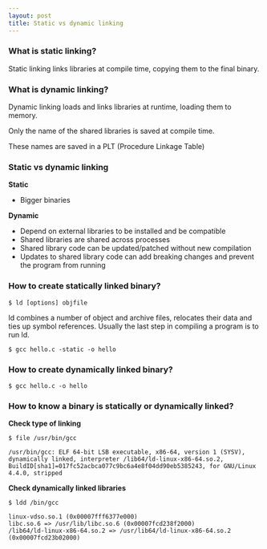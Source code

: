 ```yaml
---
layout: post
title: Static vs dynamic linking
---
```

### What is static linking?

Static linking links libraries at compile time, copying them to the final binary.

### What is dynamic linking?

Dynamic linking loads and links libraries at runtime, loading them to memory.

Only the name of the shared libraries is saved at compile time.

These names are saved in a PLT (Procedure Linkage Table)

### Static vs dynamic linking

**Static**

- Bigger binaries

**Dynamic**

- Depend on external libraries to be installed and be compatible
- Shared libraries are shared across processes
- Shared library code can be updated/patched without new compilation
- Updates to shared library code can add breaking changes and prevent the program from running

### How to create statically linked binary?

```
$ ld [options] objfile
```

ld combines a number of object and archive files, relocates their data and ties up symbol references. Usually the last step in compiling a program is to run ld.

```
$ gcc hello.c -static -o hello
```

### How to create dynamically linked binary?

```
$ gcc hello.c -o hello
```

### How to know a binary is statically or dynamically linked?

**Check type of linking**

```
$ file /usr/bin/gcc

/usr/bin/gcc: ELF 64-bit LSB executable, x86-64, version 1 (SYSV), dynamically linked, interpreter /lib64/ld-linux-x86-64.so.2, BuildID[sha1]=017fc52acbca077c9bc6a4e8f04dd90eb5385243, for GNU/Linux 4.4.0, stripped
```

**Check dynamically linked libraries**

```
$ ldd /bin/gcc

linux-vdso.so.1 (0x00007fff6377e000)
libc.so.6 => /usr/lib/libc.so.6 (0x00007fcd238f2000)
/lib64/ld-linux-x86-64.so.2 => /usr/lib64/ld-linux-x86-64.so.2 (0x00007fcd23b02000)
```